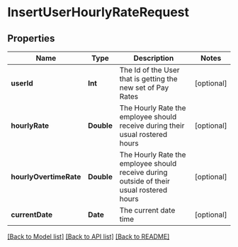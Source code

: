 # InsertUserHourlyRateRequest

## Properties
Name | Type | Description | Notes
------------ | ------------- | ------------- | -------------
**userId** | **Int** | The Id of the User that is getting the new set of Pay Rates | [optional] 
**hourlyRate** | **Double** | The Hourly Rate the employee should receive during their usual rostered hours | [optional] 
**hourlyOvertimeRate** | **Double** | The Hourly Rate the employee should receive during outside of their usual rostered hours | [optional] 
**currentDate** | **Date** | The current date time | [optional] 

[[Back to Model list]](../README.md#documentation-for-models) [[Back to API list]](../README.md#documentation-for-api-endpoints) [[Back to README]](../README.md)


